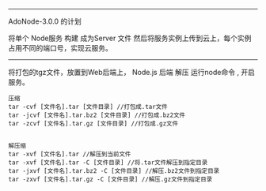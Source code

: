 ***

AdoNode-3.0.0 的计划

将单个 Node服务 构建 成为Server 文件 然后将服务实例上传到云上，每个实例占用不同的端口号，实现云服务。


***

将打包的tgz文件，放置到Web后端上，
Node.js 后端 解压 运行node命令 , 开启服务。

````
压缩
tar -cvf [文件名].tar [文件目录] //打包成.tar文件
tar -jcvf [文件名].tar.bz2 [文件目录] //打包成.bz2文件
tar -zcvf [文件名].tar.gz [文件目录] //打包成.gz文件


解压缩
tar -xvf [文件名].tar //解压到当前文件
tar -xvf [文件名].tar -C [文件目录] //将.tar文件解压到指定目录
tar -jxvf [文件名].tar.bz2 -C [文件目录] //解压.bz2文件到指定目录
tar -zxvf [文件名].tar.gz -C [文件目录] //解压.gz文件到指定目录

````
